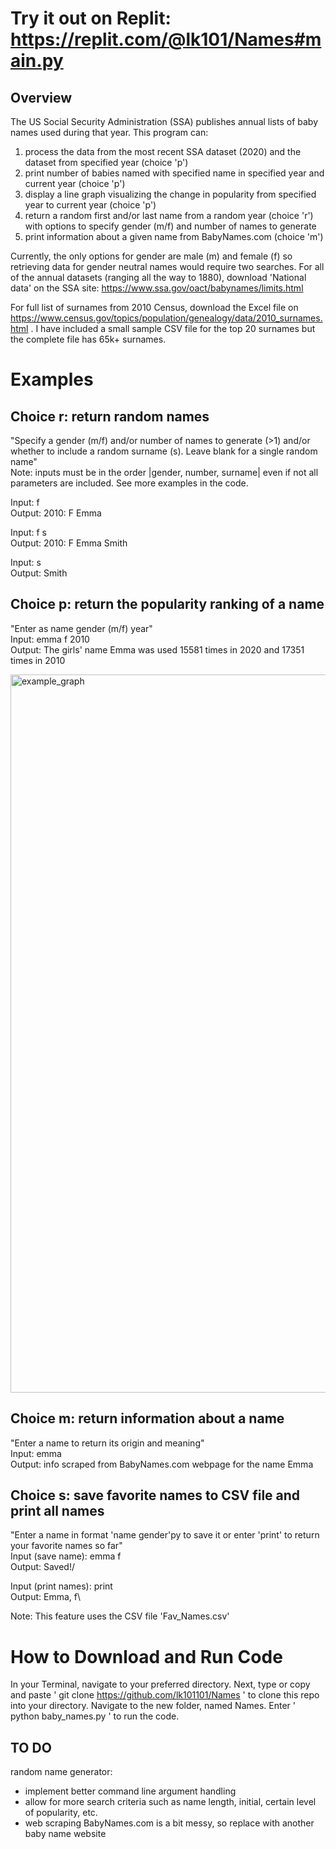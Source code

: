 # Try it out on Replit: https://replit.com/@lk101/Names#main.py

## Overview
The US Social Security Administration (SSA) publishes annual lists of baby names used during that year. This program can:
1. process the data from the most recent SSA dataset (2020) and the dataset from specified year (choice 'p')
2. print number of babies named with specified name in specified year and current year (choice 'p')
3. display a line graph visualizing the change in popularity from specified year to current year (choice 'p')
4. return a random first and/or last name from a random year (choice 'r') with options to specify gender (m/f) and number of names to generate
5. print information about a given name from BabyNames.com (choice 'm')

Currently, the only options for gender are male (m) and female (f) so retrieving data for gender neutral names would require two searches.
For all of the annual datasets (ranging all the way to 1880), download 'National data' on the SSA site:  https://www.ssa.gov/oact/babynames/limits.html

For full list of surnames from 2010 Census, download the Excel file on https://www.census.gov/topics/population/genealogy/data/2010_surnames.html . I have included a small sample CSV file for the top 20 surnames but the complete file has 65k+ surnames.

# Examples

## Choice r: return random names
"Specify a gender (m/f) and/or number of names to generate (>1) and/or whether to include a random surname (s). Leave blank for a single random name"\
Note: inputs must be in the order |gender, number, surname| even if not all parameters are included. See more examples in the code.

Input: f\
Output: 2010: F Emma

Input: f s\
Output: 2010: F Emma Smith

Input: s\
Output: Smith

## Choice p: return the popularity ranking of a name
"Enter as name gender (m/f) year"\
Input: emma f 2010\
Output: The girls' name Emma was used 15581 times in 2020 and 17351 times in 2010

<img width="1149" alt="example_graph" src="https://user-images.githubusercontent.com/55768135/123728282-027b6280-d861-11eb-8a3b-0a50c28ecad2.png">

## Choice m: return information about a name
"Enter a name to return its origin and meaning"\
Input: emma\
Output: info scraped from BabyNames.com webpage for the name Emma

## Choice s: save favorite names to CSV file and print all names
"Enter a name in format 'name gender'py to save it or enter 'print' to return your favorite names so far"\
Input (save name): emma f\
Output: Saved!/

Input (print names): print\
Output: Emma, f\

Note: This feature uses the CSV file 'Fav_Names.csv'

# How to Download and Run Code
In your Terminal, navigate to your preferred directory. Next, type or copy and paste ' git clone https://github.com/lk101101/Names ' to clone this repo into your directory. Navigate to the new folder, named Names. Enter ' python baby_names.py ' to run the code. 

## TO DO
random name generator:
* implement better command line argument handling
* allow for more search criteria such as name length, initial, certain level of popularity, etc.
* web scraping BabyNames.com is a bit messy, so replace with another baby name website
